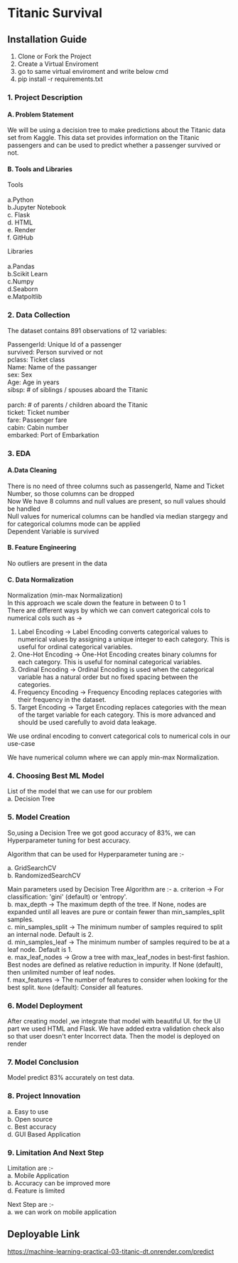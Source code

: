 # Titanic Survival 

## Installation Guide
1. Clone or Fork the Project
2. Create a Virtual Enviroment
3. go to same virtual enviroment and write below cmd
4. pip install -r requirements.txt


### 1. Project Description
#### A. Problem Statement
We will be using a decision tree to make predictions about the Titanic data set from Kaggle. This data set provides information on the Titanic passengers and can be used to predict whether a passenger survived or not.

#### B. Tools and Libraries
Tools<br><br>
a.Python<br>
b.Jupyter Notebook<br>
c. Flask<br>
d. HTML<br>
e. Render<br>
f. GitHub

Libraries<br><br>
a.Pandas<br>
b.Scikit Learn<br>
c.Numpy<br>
d.Seaborn<br>
e.Matpoltlib<br>

### 2. Data Collection

The dataset contains 891 observations of 12 variables:<br>


PassengerId: Unique Id of a passenger<br> 
survived:    Person survived or not<br> 
pclass:    Ticket class<br>
Name: Name of the passanger<br>
sex:    Sex<br>
Age:    Age in years<br>
sibsp:    # of siblings / spouses aboard the Titanic <br>   
parch:    # of parents / children aboard the Titanic <br> 
ticket:    Ticket number<br>
fare:    Passenger fare<br> 
cabin:    Cabin number<br> 
embarked:    Port of Embarkation<br>



### 3. EDA
#### A.Data Cleaning
There is no need of three columns such as passengerId, Name and Ticket Number, so those columns can be dropped<br>
Now We have 8 columns and null values are present, so null values should be handled<br>
Null values for numerical columns can be handled via median stargegy and for categorical columns mode can be applied<br>
Dependent Variable is survived

#### B. Feature Engineering
No outliers are present in the data

#### C. Data Normalization
Normalization (min-max Normalization)<br>
In this approach we scale down the feature in between 0 to 1<br>
There are different ways by which we can convert categorical cols to numerical cols such as ->
1. Label Encoding -> Label Encoding converts categorical values to numerical values by assigning a unique integer to each category. This is useful for ordinal categorical variables.
2. One-Hot Encoding -> One-Hot Encoding creates binary columns for each category. This is useful for nominal categorical variables.
3. Ordinal Encoding -> Ordinal Encoding is used when the categorical variable has a natural order but no fixed spacing between the categories.
4. Frequency Encoding -> Frequency Encoding replaces categories with their frequency in the dataset.
5. Target Encoding -> Target Encoding replaces categories with the mean of the target variable for each category. This is more advanced and should be used carefully to avoid data leakage.

We use ordinal encoding to convert categorical cols to numerical cols in our use-case

We have numerical column where we can apply min-max Normalization.<br>

### 4. Choosing Best ML Model
List of the model that we can use for our problem<br>
a. Decision Tree<br>

### 5. Model Creation
So,using a Decision Tree we got good accuracy of 83%, we can Hyperparameter tuning for best accuracy.

Algorithm that can be used for Hyperparameter tuning are :-

a. GridSearchCV<br>
b. RandomizedSearchCV<br>

Main parameters used by Decision Tree Algorithm are :-
a. criterion -> For classification: 'gini' (default) or 'entropy'.<br>
b. max_depth -> The maximum depth of the tree. If None, nodes are expanded until all leaves are pure or contain fewer than min_samples_split samples.<br>
c. min_samples_split -> The minimum number of samples required to split an internal node. Default is 2.<br>
d. min_samples_leaf -> The minimum number of samples required to be at a leaf node. Default is 1.<br>
e. max_leaf_nodes -> Grow a tree with max_leaf_nodes in best-first fashion. Best nodes are defined as relative reduction in impurity. If None (default), then unlimited number of leaf nodes.<br>
f. max_features -> The number of features to consider when looking for the best split. `None` (default): Consider all features.

### 6. Model Deployment
After creating model ,we integrate that model with beautiful UI. for the UI part we used HTML and Flask. We have added extra validation check also so that user doesn't enter Incorrect data. Then the model is deployed on render

### 7. Model Conclusion

Model predict 83% accurately on test data.

### 8. Project Innovation
a. Easy to use<br>
b. Open source<br>
c. Best accuracy<br>
d. GUI Based Application

### 9. Limitation And Next Step
Limitation are :-<br>
a. Mobile Application<br>
b. Accuracy can be improved more<br>
d. Feature is limited

Next Step are :-<br>
a. we can work on mobile application<br>

## Deployable Link
https://machine-learning-practical-03-titanic-dt.onrender.com/predict